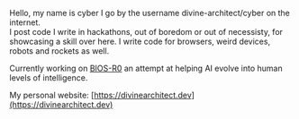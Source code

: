 Hello, my name is cyber I go by the username divine-architect/cyber on the internet. <br>
I post code I write in hackathons, out of boredom or out of necessisty, for showcasing a skill over here.  I write code for browsers, weird devices, robots and rockets as well.

Currently working on [BIOS-R0](https://shunyaresearch.github.io/) an attempt at helping AI evolve into human levels of intelligence.

My personal website:
[https://divinearchitect.dev](https://divinearchitect.dev)


